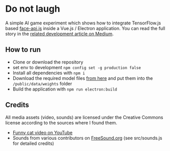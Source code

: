 # Do not laugh
A simple AI game experiment which shows how to integrate TensorFlow.js based [face-api.js](https://github.com/justadudewhohacks/face-api.js "face-api.js") inside a Vue.js / Electron application. You can read the full story in the [related development article on Medium](https://medium.com/@andreas.schallwig/do-not-laugh-a-simple-ai-powered-game-3e22ad0f8166?sk=d57f3cdaf45188a24110a02c48a5cbaa "Medium article").


## How to run
- Clone or download the repository
- set env to development `npm config set -g production false`
- Install all dependencies with `npm i`
- Download the required model files [from here](https://github.com/justadudewhohacks/face-api.js/tree/master/weights "from here") and put them into the `/public/data/weights` folder
- Build the application with `npm run electron:build`

## Credits
All media assets (video, sounds) are licensed under the Creative Commons license according to the sources where I found them.
- [Funny cat video on YouTube](https://www.youtube.com/watch?v=kcQi16Te4CY&t=178s "Funny cat video")
- Sounds from various contributors on [FreeSound.org](https://freesound.org/ "FreeSound.org") (see src/sounds.js for detailed credits)
